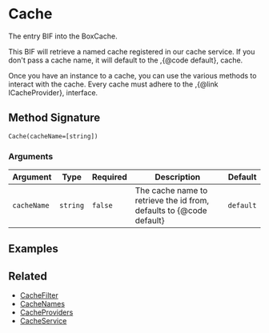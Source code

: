 # Cache

The entry BIF into the BoxCache.

This BIF will retrieve a named cache registered in our cache service. If you don't pass a cache name, it will default to the ,{@code default}, cache.

Once you have an instance to a cache, you can use the various methods to interact with the cache. Every cache must adhere to the ,{@link ICacheProvider}, interface.

## Method Signature

```
Cache(cacheName=[string])
```

### Arguments

| Argument    | Type     | Required | Description                                                         | Default   |
| ----------- | -------- | -------- | ------------------------------------------------------------------- | --------- |
| `cacheName` | `string` | `false`  | The cache name to retrieve the id from, defaults to {@code default} | `default` |

## Examples

## Related

* [CacheFilter](cachefilter.md)
* [CacheNames](cachenames.md)
* [CacheProviders](cacheproviders.md)
* [CacheService](cacheservice.md)
